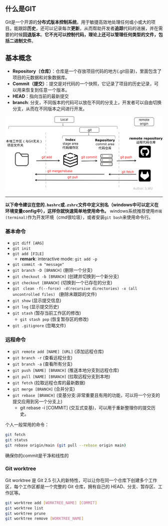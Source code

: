 ## 什么是GIT
Git是一个开源的**分布式版本控制系统**，用于敏捷高效地处理任何或小或大的项目。能跟踪**历史**，还可以记录每次**更新**，从而帮助开发者**追踪**代码的进展，并在需要的时候**回退版本**。**它不光可以控制代码，理论上还可以管理任何类型的文件，包括二进制文件**。

## 基本概念
- **Repository（仓库）**：仓库是一个存放项目代码的地方(.git目录)，里面包含了项目的元数据和对象数据库。
- **Commit（提交）**：提交是对代码的一个快照，它记录了项目的历史记录，可以用来恢复到任意一个版本。
- **HEAD**：指向当前的最新提交
- **branch**: 分支，不同版本的代码可以放在不同的分支上，开发者可以自由切换分支，从而在不同版本之间进行开发。

![git](images/git.png "Git illustration")

---------
**以下命令建议在您的`.bashrc`或`.zshrc`文件中定义别名（windows中可以定义在环境变量config中），这样你就快速简单地使用命令。**
windows系统推荐使用`终端(terminal)`作为开发环境（cmd很垃圾），或者安装`git bash`来使用命令行。

### 基本命令
- `git diff [ARG]`
- `git init`
- `git add [FILE]`
     - **remark**: interactive mode: `git add -p`
- `git commit -m "message"`
- `git branch -D [BRANCH]` (删除一个分支)
- `git checkout -b [BRANCH]` (创建并切换到一个新分支)
- `git checkout [BRANCH]` (切换到一个已存在的分支)
- `git　clean -f(--force) -d(recursive directories) -x (all uncontrolled files) ` (删除未跟踪的文件)
- `git show` (显示提交信息)
- `git log` (显示提交历史)
- `git stash` (暂存当前工作区的修改)
    - `git stash pop` (恢复暂存区的修改)
- `git .gitignore` (忽略文件)

### 远程命令
- `git remote add [NAME] [URL]` (添加远程仓库)
- `git branch -r` (查看远程分支)
- `git branch -a` (查看所有分支)
- `git push [NAME] [BRANCH]` (推送本地分支到远程仓库)
- `git pull [NAME] [BRANCH]` (拉取远程分支到本地)
- `git fetch` (拉取远程仓库的最新数据)
- `git merge [BRANCH]` (合并分支)
- `git rebase [BRANCH]` (变基分支:非常重要且有用的功能，可以将一个分支的提交应用到另一个分支上)　　
    - git rebase -i [COMMIT] (交互式变基)，可以用于重新整理你的提交历史。

个人一般常用的命令：
```bash
git fetch
git status
git rebase origin/main (git pull --rebase origin main)
```
确保你的commit是干净和线性的

### Git worktree
Git worktree 是 Git 2.5 引入的新特性，可以让你在同一个仓库下创建多个工作区，每个工作区都是一个完整的 Git 仓库，拥有自己的 HEAD、分支、暂存区、工作区等。

```bash
git worktree add [WORKTREE_NAME] [COMMIT]
git worktree list
git worktree prune
git worktree remove [WORKTREE_NAME]
```
